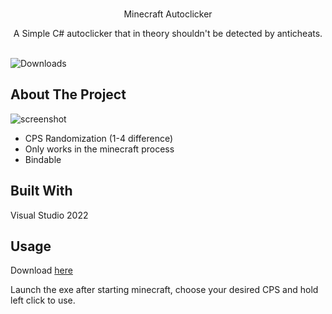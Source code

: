<br/>
<p align="center">
  <h align="center">Minecraft Autoclicker</h3>

  <p align="center">
    A Simple C# autoclicker that in theory shouldn't be detected by anticheats.
    <br/>
    <br/>
  </p>
</p>

![Downloads](https://img.shields.io/github/downloads/2qb/Minecraft-1.8-Autoclicker/total) 

## About The Project

![screenshot](https://user-images.githubusercontent.com/68710010/220363085-ee45ff57-51e6-4c81-9fcb-e27d0d4110cb.png)


* CPS Randomization (1-4 difference)
* Only works in the minecraft process
* Bindable

## Built With

Visual Studio 2022

## Usage

Download [here](https://github.com/2qb/Minecraft-1.8-Autoclicker/releases/latest)

Launch the exe after starting minecraft, choose your desired CPS and hold left click to use.
